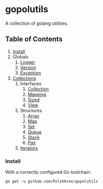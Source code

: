 # gopolutils
 A collection of golang utilities.

## Table of Contents
1. [Install](#install)
2. Globals
    1. [Logger](/docs/en-UK/logger.md)
    2. [Version](/docs/en-UK/version.md)
    3. [Exception](/docs/en-UK/exception.md)
3. [Collections](/docs/en-UK/collections/collections.md)
    1. Interfaces
        1. [Collection](/docs/en-UK/collections/collection.md)
        2. [Mapping](/docs/en-UK/collections/mapping.md)
        3. [Sized](/docs/en-UK/collections/sized.md)
        4. [View](/docs/en-UK/collections/view.md)
    2. Structures
        1. [Array](/docs/en-UK/collections/array.md)
        2. [Map](/docs/en-UK/collections/map.md)
        3. [Set](/docs/en-UK/collections/set.md)
        4. [Queue](/docs/en-UK/collections/queue.md)
        5. [Stack](/docs/en-UK/collections/stack.md)
        6. [Pair](/docs/en-UK/collections/pair.md)
    3. [Iterators](/docs/en-UK/collections/iterators.md)

### Install
With a correctly configured Go toolchain:
```console
go get -u github.com/Polshkrev/gopolutils
```